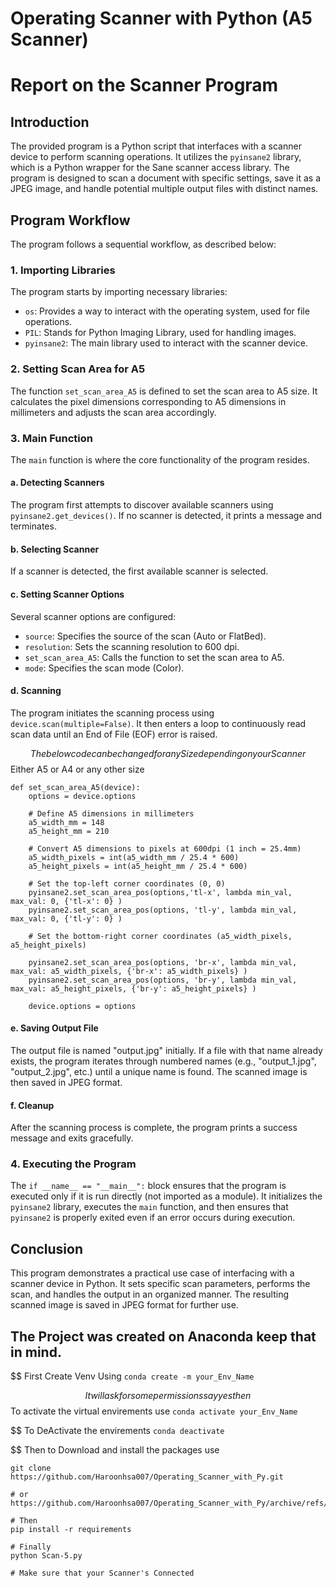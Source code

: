 # Operating Scanner with Python (A5 Scanner)

# Report on the Scanner Program

## Introduction

The provided program is a Python script that interfaces with a scanner device
to perform scanning operations. It utilizes the `pyinsane2` library,
which is a Python wrapper for the Sane scanner access library. The program 
is designed to scan a document with specific settings, save it as a 
JPEG image, and handle potential multiple output files with distinct names.

## Program Workflow

The program follows a sequential workflow, as described below:

### 1. Importing Libraries

The program starts by importing necessary libraries:

- `os`: Provides a way to interact with the operating system, used for file operations.
- `PIL`: Stands for Python Imaging Library, used for handling images.
- `pyinsane2`: The main library used to interact with the scanner device.

### 2. Setting Scan Area for A5

The function `set_scan_area_A5` is defined to set the scan area to A5 size. 
 It calculates the pixel dimensions corresponding to A5 dimensions in
  millimeters and adjusts the scan area accordingly.

### 3. Main Function

The `main` function is where the core functionality of the program resides.

#### a. Detecting Scanners

The program first attempts to discover available scanners 
using `pyinsane2.get_devices()`. If no scanner is detected, 
it prints a message and terminates.

#### b. Selecting Scanner

If a scanner is detected, the first available scanner is selected.

#### c. Setting Scanner Options

Several scanner options are configured:

- `source`: Specifies the source of the scan (Auto or FlatBed).
- `resolution`: Sets the scanning resolution to 600 dpi.
- `set_scan_area_A5`: Calls the function to set the scan area to A5.
- `mode`: Specifies the scan mode (Color).

#### d. Scanning

The program initiates the scanning process using 
`device.scan(multiple=False)`. It then enters a loop to continuously
 read scan data until an End of File (EOF) error is raised.

$$ The below code can be changed for any Size depending on your Scanner 
$$ Either A5 or A4 or any other size

```
def set_scan_area_A5(device):
    options = device.options

    # Define A5 dimensions in millimeters
    a5_width_mm = 148
    a5_height_mm = 210

    # Convert A5 dimensions to pixels at 600dpi (1 inch = 25.4mm)
    a5_width_pixels = int(a5_width_mm / 25.4 * 600)
    a5_height_pixels = int(a5_height_mm / 25.4 * 600)

    # Set the top-left corner coordinates (0, 0)
    pyinsane2.set_scan_area_pos(options,'tl-x', lambda min_val, max_val: 0, {'tl-x': 0} )
    pyinsane2.set_scan_area_pos(options, 'tl-y', lambda min_val, max_val: 0, {'tl-y': 0} )

    # Set the bottom-right corner coordinates (a5_width_pixels, a5_height_pixels)
    
    pyinsane2.set_scan_area_pos(options, 'br-x', lambda min_val, max_val: a5_width_pixels, {'br-x': a5_width_pixels} )
    pyinsane2.set_scan_area_pos(options, 'br-y', lambda min_val, max_val: a5_height_pixels, {'br-y': a5_height_pixels} )

    device.options = options
```
 
#### e. Saving Output File

The output file is named "output.jpg" initially. 
If a file with that name already exists, the program iterates 
through numbered names (e.g., "output_1.jpg", "output_2.jpg", etc.)
 until a unique name is found. The scanned image is then saved in JPEG format.

#### f. Cleanup

After the scanning process is complete, the program prints a 
success message and exits gracefully.

### 4. Executing the Program

The `if __name__ == "__main__":` block ensures that the program is
 executed only if it is run directly (not imported as a module). 
 It initializes the `pyinsane2` library, executes the `main` function, 
 and then ensures that `pyinsane2` is properly exited
  even if an error occurs during execution.

## Conclusion

This program demonstrates a practical use case of 
interfacing with a scanner device in Python. It sets 
specific scan parameters, performs the scan, and
 handles the output in an organized manner. The resulting scanned
  image is saved in JPEG format for further use.

## The Project was created on Anaconda keep that in mind. 

$$ First Create Venv Using
`conda create -m your_Env_Name`

$$ It will ask for some permissions say yes then
$$ To activate the virtual envirements use 
`conda activate your_Env_Name`

$$ To DeActivate the envirements
`conda deactivate`

$$ Then to Download and install the packages use 
```
git clone https://github.com/Haroonhsa007/Operating_Scanner_with_Py.git

# or
https://github.com/Haroonhsa007/Operating_Scanner_with_Py/archive/refs/heads/main.zip

# Then 
pip install -r requirements

# Finally
python Scan-5.py

# Make sure that your Scanner's Connected
```
